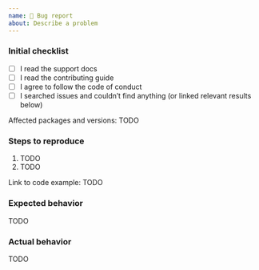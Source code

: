 ```yaml
---
name: 🐛 Bug report
about: Describe a problem
---
```


<!--
  Bug: please check the needed checkboxes ([ ] -> [x]) and fill out the TODOs.
  Leave the comments as they are: they won’t show on GitHub.

  Some general tips:
  - Is this really a problem?
  - Is this a problem here?
  - Can this be solved in a different way?
-->

### Initial checklist

*   [ ] I read the support docs <!-- https://github.com/syntax-tree/.github/blob/main/support.md -->
*   [ ] I read the contributing guide <!-- https://github.com/syntax-tree/.github/blob/main/contributing.md -->
*   [ ] I agree to follow the code of conduct <!-- https://github.com/syntax-tree/.github/blob/main/code-of-conduct.md -->
*   [ ] I searched issues and couldn’t find anything (or linked relevant results below) <!-- https://github.com/search?q=user%3Asyntax-tree&type=Issues -->

<!--
  Please test using the latest version of the relevant packages to make sure
  your issue has not already been fixed. Also make sure you’re on recent versions
  of Node and npm.
-->

Affected packages and versions: TODO

### Steps to reproduce

<!--
  How did this happen?
  Please provide a minimal, reproducible example:
  https://stackoverflow.com/help/minimal-reproducible-example
  Issues without reproduction steps or code examples may be immediately closed
  as not actionable.

  Here are some starters on codesandbox:
  - remark only (for markdown to markdown): https://codesandbox.io/s/remark-debug-ikwvx
  - remark and rehype (for markdown to html): https://codesandbox.io/s/remark-rehype-debug-4cz8v
  - react-markdown: https://codesandbox.io/s/react-markdown-debug-9n4eg

  Either link to runnable code (not your whole repo) or post the code inline.
-->

1.  TODO
2.  TODO

Link to code example: TODO

### Expected behavior

<!--What should happen?-->

TODO

### Actual behavior

<!--What happens instead?-->

TODO
